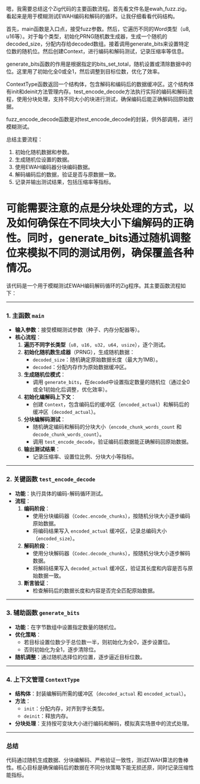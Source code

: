 嗯，我需要总结这个Zig代码的主要函数流程。首先看文件名是ewah_fuzz.zig，看起来是用于模糊测试EWAH编码和解码的循环。让我仔细看看代码结构。

首先，main函数是入口点，接受fuzz参数。然后，它遍历不同的Word类型（u8, u16等）。对于每个类型，初始化PRNG随机数生成器，生成一个随机的decoded_size，分配内存给decoded数组。接着调用generate_bits来设置特定位数的随机位。然后创建Context，进行编码和解码测试，记录压缩率等信息。

generate_bits函数的作用是根据指定的bits_set_total，随机设置或清除数据中的位。这里用了初始化全0或全1，然后调整到目标位数，优化了效率。

ContextType函数返回一个结构体，包含解码和编码后的数据缓冲区。这个结构体有init和deinit方法管理内存。test_encode_decode方法执行实际的编码和解码流程，使用分块处理，支持不同大小的块进行测试，确保编码后能正确解码回原始数据。

fuzz_encode_decode函数是对test_encode_decode的封装，供外部调用，进行模糊测试。

总结主要流程：
1. 初始化随机数据和参数。
2. 生成随机位设置的数据。
3. 使用EWAH编码器分块编码数据。
4. 解码编码后的数据，验证是否与原数据一致。
5. 记录并输出测试结果，包括压缩率等指标。

可能需要注意的点是分块处理的方式，以及如何确保在不同块大小下编解码的正确性。同时，generate_bits通过随机调整位来模拟不同的测试用例，确保覆盖各种情况。
================================================
该代码是一个用于模糊测试EWAH编码解码循环的Zig程序。其主要函数流程如下：

---

### **1. 主函数 `main`**
- **输入参数**：接受模糊测试参数（种子、内存分配器等）。
- **核心流程**：
  1. **遍历不同字长类型**（`u8, u16, u32, u64, usize`），逐个测试。
  2. **初始化随机数生成器**（PRNG），生成随机数据：
     - `decoded_size`：随机确定原始数据长度（最大为1MB）。
     - `decoded`：分配内存作为原始数据缓冲区。
  3. **生成随机位模式**：
     - 调用 `generate_bits`，在`decoded`中设置指定数量的随机位（通过全0或全1初始化后调整，优化效率）。
  4. **初始化编解码上下文**：
     - 创建 `Context`，包含编码后的缓冲区（`encoded_actual`）和解码后的缓冲区（`decoded_actual`）。
  5. **分块编解码测试**：
     - 随机确定编码和解码的分块大小（`encode_chunk_words_count` 和 `decode_chunk_words_count`）。
     - 调用 `test_encode_decode`，验证编码后数据能正确解码回原始数据。
  6. **输出测试结果**：
     - 记录压缩率、设置位比例、分块大小等指标。

---

### **2. 关键函数 `test_encode_decode`**
- **功能**：执行具体的编码-解码循环测试。
- **流程**：
  1. **编码阶段**：
     - 使用分块编码器（`Codec.encode_chunks`），按随机分块大小逐步编码原始数据。
     - 将编码结果写入 `encoded_actual` 缓冲区，记录总编码大小（`encoded_size`）。
  2. **解码阶段**：
     - 使用分块解码器（`Codec.decode_chunks`），按随机分块大小逐步解码数据。
     - 将解码结果写入 `decoded_actual` 缓冲区，验证其长度和内容是否与原始数据一致。
  3. **断言验证**：
     - 检查解码后的数据长度和内容是否完全匹配原始数据。

---

### **3. 辅助函数 `generate_bits`**
- **功能**：在字节数组中设置指定数量的随机位。
- **优化策略**：
  - 若目标设置位数少于总位数一半，则初始化为全0，逐步设置位。
  - 否则初始化为全1，逐步清除位。
- **随机调整**：通过随机选择位的位置，逐步逼近目标位数。

---

### **4. 上下文管理 `ContextType`**
- **结构体**：封装编解码所需的缓冲区（`decoded_actual` 和 `encoded_actual`）。
- **方法**：
  - `init`：分配内存，对齐到字长类型。
  - `deinit`：释放内存。
- **分块处理**：支持按可变块大小进行编码和解码，模拟真实场景中的流式处理。

---

### **总结**
代码通过随机生成数据、分块编解码、严格验证一致性，测试EWAH算法的鲁棒性。核心目标是确保编码后的数据在不同分块策略下能无损还原，同时记录压缩性能指标。